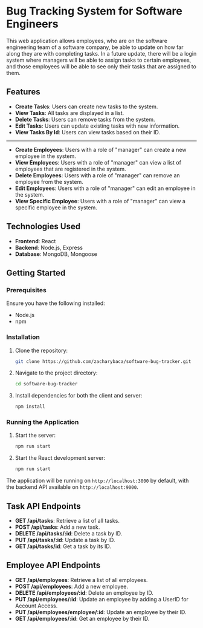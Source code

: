 

# Bug Tracking System for Software Engineers

This web application allows employees, who are on the software engineering team of a software company, be able to update on how far along they are with completing tasks. In a future update, there will be a login system where managers will be able to assign tasks to certain employees, and those employees will be able to see only their tasks that are assigned to them.

## Features

- **Create Tasks**: Users can create new tasks to the system.
- **View Tasks**: All tasks are displayed in a list.
- **Delete Tasks**: Users can remove tasks from the system.
- **Edit Tasks**: Users can update existing tasks with new information.
- **View Tasks By Id**: Users can view tasks based on their ID.
------------------------------------------------------------------------------------------------------------------------
- **Create Employees**: Users with a role of "manager" can create a new employee in the system.
- **View Employees**: Users with a role of "manager" can view a list of employees that are registered in the system.
- **Delete Employees**: Users with a role of "manager" can remove an employee from the system.
- **Edit Employees**: Users with a role of "manager" can edit an employee in the system.
- **View Specific Employee**: Users with a role of "manager" can view a specific employee in the system.

## Technologies Used

- **Frontend**: React
- **Backend**: Node.js, Express
- **Database**: MongoDB, Mongoose

## Getting Started

### Prerequisites

Ensure you have the following installed:

- Node.js
- npm

### Installation

1. Clone the repository:

   ```bash
   git clone https://github.com/zacharybaca/software-bug-tracker.git
   ```

2. Navigate to the project directory:

   ```bash
   cd software-bug-tracker
   ```

3. Install dependencies for both the client and server:

   ```bash
   npm install
   ```

### Running the Application

1. Start the server:

   ```bash
   npm run start
   ```

2. Start the React development server:

   ```bash
   npm run start
   ```

The application will be running on `http://localhost:3000` by default, with the backend API available on `http://localhost:9000`.

## Task API Endpoints

- **GET /api/tasks**: Retrieve a list of all tasks.
- **POST /api/tasks**: Add a new task.
- **DELETE /api/tasks/:id**: Delete a task by ID.
- **PUT /api/tasks/:id**: Update a task by ID.
- **GET /api/tasks/id**: Get a task by its ID.

## Employee API Endpoints

- **GET /api/employees**: Retrieve a list of all employees.
- **POST /api/employees**: Add a new employee.
- **DELETE /api/employees/:id**: Delete an employee by ID.
- **PUT /api/employees/:id**: Update an employee by adding a UserID for Account Access.
- **PUT /api/employees/employee/:id**: Update an employee by their ID.
- **GET /api/employees/:id**: Get an employee by their ID.
